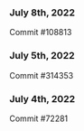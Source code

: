 ### July 8th, 2022

Commit #108813

### July 5th, 2022

Commit #314353


### July 4th, 2022

Commit #72281
